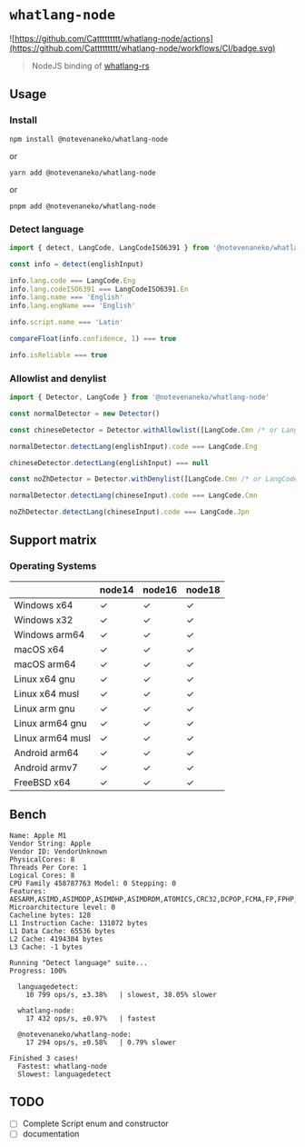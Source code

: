 # `whatlang-node`

![https://github.com/Cattttttttt/whatlang-node/actions](https://github.com/Cattttttttt/whatlang-node/workflows/CI/badge.svg)

> NodeJS binding of [whatlang-rs](https://github.com/greyblake/whatlang-rs)

## Usage

### Install

```shell
npm install @notevenaneko/whatlang-node
```

or

```shell
yarn add @notevenaneko/whatlang-node
```

or

```shell
pnpm add @notevenaneko/whatlang-node
```

### Detect language

```typescript
import { detect, LangCode, LangCodeISO6391 } from '@notevenaneko/whatlang-node'

const info = detect(englishInput)

info.lang.code === LangCode.Eng
info.lang.codeISO6391 === LangCodeISO6391.En
info.lang.name === 'English'
info.lang.engName === 'English'

info.script.name === 'Latin'

compareFloat(info.confidence, 1) === true

info.isReliable === true
```

### Allowlist and denylist

```typescript
import { Detector, LangCode } from '@notevenaneko/whatlang-node'

const normalDetector = new Detector()

const chineseDetector = Detector.withAllowlist([LangCode.Cmn /* or LangCodeISO6391.Zh in ISO639-1 */])

normalDetector.detectLang(englishInput).code === LangCode.Eng

chineseDetector.detectLang(englishInput) === null

const noZhDetector = Detector.withDenylist([LangCode.Cmn /* or LangCodeISO6391.Zh in ISO639-1 */])

normalDetector.detectLang(chineseInput).code === LangCode.Cmn

noZhDetector.detectLang(chineseInput).code === LangCode.Jpn
```

## Support matrix

### Operating Systems

|                  | node14 | node16 | node18 |
| ---------------- | ------ | ------ | ------ |
| Windows x64      | ✓      | ✓      | ✓      |
| Windows x32      | ✓      | ✓      | ✓      |
| Windows arm64    | ✓      | ✓      | ✓      |
| macOS x64        | ✓      | ✓      | ✓      |
| macOS arm64      | ✓      | ✓      | ✓      |
| Linux x64 gnu    | ✓      | ✓      | ✓      |
| Linux x64 musl   | ✓      | ✓      | ✓      |
| Linux arm gnu    | ✓      | ✓      | ✓      |
| Linux arm64 gnu  | ✓      | ✓      | ✓      |
| Linux arm64 musl | ✓      | ✓      | ✓      |
| Android arm64    | ✓      | ✓      | ✓      |
| Android armv7    | ✓      | ✓      | ✓      |
| FreeBSD x64      | ✓      | ✓      | ✓      |

## Bench

```plain
Name: Apple M1
Vendor String: Apple
Vendor ID: VendorUnknown
PhysicalCores: 8
Threads Per Core: 1
Logical Cores: 8
CPU Family 458787763 Model: 0 Stepping: 0
Features: AESARM,ASIMD,ASIMDDP,ASIMDHP,ASIMDRDM,ATOMICS,CRC32,DCPOP,FCMA,FP,FPHP,GPA,JSCVT,LRCPC,PMULL,SHA1,SHA2,SHA3,SHA512
Microarchitecture level: 0
Cacheline bytes: 128
L1 Instruction Cache: 131072 bytes
L1 Data Cache: 65536 bytes
L2 Cache: 4194304 bytes
L3 Cache: -1 bytes

Running "Detect language" suite...
Progress: 100%

  languagedetect:
    10 799 ops/s, ±3.38%   | slowest, 38.05% slower

  whatlang-node:
    17 432 ops/s, ±0.97%   | fastest

  @notevenaneko/whatlang-node:
    17 294 ops/s, ±0.58%   | 0.79% slower

Finished 3 cases!
  Fastest: whatlang-node
  Slowest: languagedetect
```

## TODO

- [ ] Complete Script enum and constructor
- [ ] documentation
